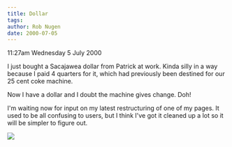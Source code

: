 ```yaml
---
title: Dollar
tags: 
author: Rob Nugen
date: 2000-07-05
---
```


<p class=date>11:27am Wednesday 5 July 2000</p>

<p>I just bought a Sacajawea dollar from Patrick at work.  Kinda silly in a way because I paid 4 quarters for it, which had previously been destined for our 25 cent coke machine.

<p>Now I have a dollar and I doubt the machine gives change.  Doh!

<p>I'm waiting now for input on my latest restructuring of one of my pages.  It used to be all confusing to users, but I think I've got it cleaned up a lot so it will be simpler to figure out.

<p><img src="/images/rob/wL-ROB.gif">

